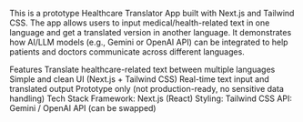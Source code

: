 This is a prototype Healthcare Translator App built with Next.js and Tailwind CSS.
The app allows users to input medical/health-related text in one language and get a translated version in another language.
It demonstrates how AI/LLM models (e.g., Gemini or OpenAI API) can be integrated to help patients and doctors communicate across different languages.

Features
Translate healthcare-related text between multiple languages
Simple and clean UI (Next.js + Tailwind CSS)
Real-time text input and translated output
Prototype only (not production-ready, no sensitive data handling)
Tech Stack
Framework: Next.js (React)
Styling: Tailwind CSS
API: Gemini / OpenAI API (can be swapped)
